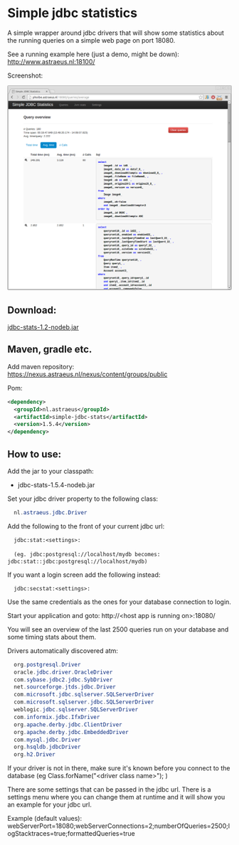 # Simple jdbc statistics

A simple wrapper around jdbc drivers that will show some statistics about the running queries on a simple web page on port 18080.

See a running example here (just a demo, might be down): http://www.astraeus.nl:18100/

Screenshot:

![Screenshot](/data/jdbc-stats.png "Screenshot")

## Download:

[jdbc-stats-1.2-nodeb.jar](https://github.com/rnentjes/Simple-jdbc-statistics/releases/download/v1.2/jdbc-stats-1.2-nodeb.jar)

## Maven, gradle etc.

Add maven repository: https://nexus.astraeus.nl/nexus/content/groups/public

Pom:

```xml
<dependency>
  <groupId>nl.astraeus</groupId>
  <artifactId>simple-jdbc-stats</artifactId>
  <version>1.5.4</version>
</dependency>
```

## How to use:

Add the jar to your classpath:

* jdbc-stats-1.5.4-nodeb.jar

Set your jdbc driver property to the following class:

```java
  nl.astraeus.jdbc.Driver
```

Add the following to the front of your current jdbc url:

```text
  jdbc:stat:<settings>:
  
  (eg. jdbc:postgresql://localhost/mydb becomes: jdbc:stat::jdbc:postgresql://localhost/mydb)
```

If you want a login screen add the following instead:

```text
  jdbc:secstat:<settings>:
```

Use the same credentials as the ones for your database connection to login.

Start your application and goto: http://&lt;host app is running on&gt;:18080/

You will see an overview of the last 2500 queries run on your database and some timing stats about them.

Drivers automatically discovered atm:

```java
  org.postgresql.Driver
  oracle.jdbc.driver.OracleDriver
  com.sybase.jdbc2.jdbc.SybDriver
  net.sourceforge.jtds.jdbc.Driver
  com.microsoft.jdbc.sqlserver.SQLServerDriver
  com.microsoft.sqlserver.jdbc.SQLServerDriver
  weblogic.jdbc.sqlserver.SQLServerDriver
  com.informix.jdbc.IfxDriver
  org.apache.derby.jdbc.ClientDriver
  org.apache.derby.jdbc.EmbeddedDriver
  com.mysql.jdbc.Driver
  org.hsqldb.jdbcDriver
  org.h2.Driver
```

If your driver is not in there, make sure it's known before you connect to the database (eg Class.forName("&lt;driver class name&gt;"); )

There are some settings that can be passed in the jdbc url. There is a settings menu where you can change them at runtime and it will show you an example for your jdbc url.

Example (default values): webServerPort=18080;webServerConnections=2;numberOfQueries=2500;logStacktraces=true;formattedQueries=true
